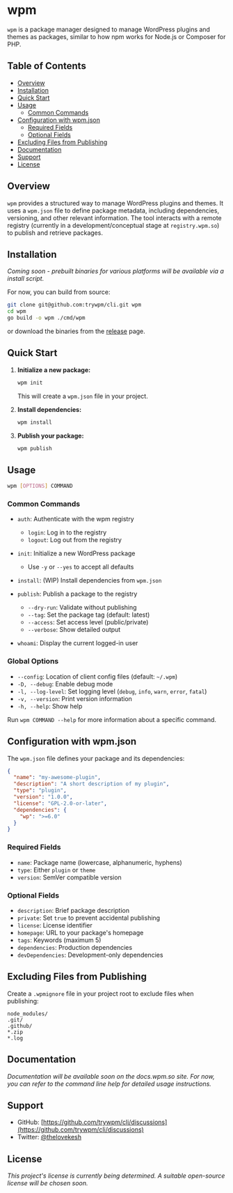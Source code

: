 # wpm

`wpm` is a package manager designed to manage WordPress plugins and themes as packages, similar to how npm works for Node.js or Composer for PHP.

## Table of Contents

- [Overview](#overview)
- [Installation](#installation)
- [Quick Start](#quick-start)
- [Usage](#usage)
    - [Common Commands](#common-commands)
- [Configuration with wpm.json](#configuration-with-wpmjson)
    - [Required Fields](#required-fields)
    - [Optional Fields](#optional-fields)
- [Excluding Files from Publishing](#excluding-files-from-publishing)
- [Documentation](#documentation)
- [Support](#support)
- [License](#license)

## Overview

`wpm` provides a structured way to manage WordPress plugins and themes. It uses a `wpm.json` file to define package metadata, including dependencies, versioning, and other relevant information. The tool interacts with a remote registry (currently in a development/conceptual stage at `registry.wpm.so`) to publish and retrieve packages.

## Installation

*Coming soon - prebuilt binaries for various platforms will be available via a install script.*

For now, you can build from source:
```bash
git clone git@github.com:trywpm/cli.git wpm
cd wpm
go build -o wpm ./cmd/wpm
```

or download the binaries from the [release](https://github.com/trywpm/cli/releases) page.

## Quick Start

1. **Initialize a new package:**
   ```bash
   wpm init
   ```
   This will create a `wpm.json` file in your project.

2. **Install dependencies:**
   ```bash
   wpm install
   ```

3. **Publish your package:**
   ```bash
   wpm publish
   ```

## Usage

```bash
wpm [OPTIONS] COMMAND
```

### Common Commands

* `auth`: Authenticate with the wpm registry
  * `login`: Log in to the registry
  * `logout`: Log out from the registry

* `init`: Initialize a new WordPress package
  * Use `-y` or `--yes` to accept all defaults

* `install`: (WIP) Install dependencies from `wpm.json`

* `publish`: Publish a package to the registry
  * `--dry-run`: Validate without publishing
  * `--tag`: Set the package tag (default: latest)
  * `--access`: Set access level (public/private)
  * `--verbose`: Show detailed output

* `whoami`: Display the current logged-in user

### Global Options

* `--config`: Location of client config files (default: `~/.wpm`)
* `-D, --debug`: Enable debug mode
* `-l, --log-level`: Set logging level (`debug`, `info`, `warn`, `error`, `fatal`)
* `-v, --version`: Print version information
* `-h, --help`: Show help

Run `wpm COMMAND --help` for more information about a specific command.

## Configuration with wpm.json

The `wpm.json` file defines your package and its dependencies:

```json
{
  "name": "my-awesome-plugin",
  "description": "A short description of my plugin",
  "type": "plugin",
  "version": "1.0.0",
  "license": "GPL-2.0-or-later",
  "dependencies": {
    "wp": ">=6.0"
  }
}
```

### Required Fields

* `name`: Package name (lowercase, alphanumeric, hyphens)
* `type`: Either `plugin` or `theme`
* `version`: SemVer compatible version

### Optional Fields

* `description`: Brief package description
* `private`: Set `true` to prevent accidental publishing
* `license`: License identifier
* `homepage`: URL to your package's homepage
* `tags`: Keywords (maximum 5)
* `dependencies`: Production dependencies
* `devDependencies`: Development-only dependencies

## Excluding Files from Publishing

Create a `.wpmignore` file in your project root to exclude files when publishing:

```
node_modules/
.git/
.github/
*.zip
*.log
```

## Documentation

*Documentation will be available soon on the docs.wpm.so site. For now, you can refer to the command line help for detailed usage instructions.*

## Support

* GitHub: [https://github.com/trywpm/cli/discussions](https://github.com/trywpm/cli/discussions)
* Twitter: [@thelovekesh](https://twitter.com/thelovekesh)

## License

*This project's license is currently being determined. A suitable open-source license will be chosen soon.*
